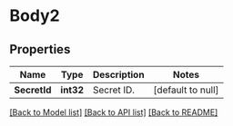 # Body2

## Properties
Name | Type | Description | Notes
------------ | ------------- | ------------- | -------------
**SecretId** | **int32** | Secret ID. | [default to null]

[[Back to Model list]](../README.md#documentation-for-models) [[Back to API list]](../README.md#documentation-for-api-endpoints) [[Back to README]](../README.md)


